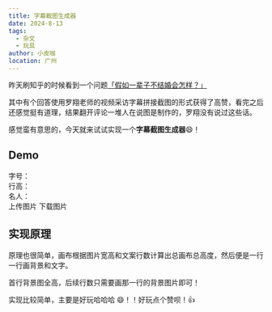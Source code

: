 ```yaml
---
title: 字幕截图生成器
date: 2024-8-13
tags:
  - 杂文
  - 玩具
author: 小皮咖
location: 广州
---
```


昨天刷知乎的时候看到一个问题[「假如一辈子不结婚会怎样？」](https://www.zhihu.com/question/660952558/answer/3565035895)

其中有个回答使用罗翔老师的视频采访字幕拼接截图的形式获得了高赞，看完之后还感觉挺有道理，结果翻开评论一堆人在说图是制作的，罗翔没有说过这些话。

感觉蛮有意思的，今天就来试试实现一个**字幕截图生成器**😄！

<!-- more -->
<tongji/>

## Demo

<el-row style="margin-top: 16px" :gutter="20">
<el-col :span="8">
<div class="flex y-center">
字号：
<el-slider v-model="fontSize" :min="12" :max="60" class="flex1" size="mini" @change="createImage"></el-slider>
</div>
<div class="flex y-center">
行高：
<el-slider v-model="lineHeight" :min="24" :max="120" class="flex1" size="mini" @change="createImage"></el-slider>
</div>
<div class="flex y-center  mb-16">
名人：
<el-select v-model="people" placeholder="请选择名人" size="mini" class="flex1" @change="createImage">
<el-option
  v-for="item in options"
  :key="item.value"
  :label="item.label"
  :value="item.value">
</el-option>
</el-select>
</div>
<el-input
  type="textarea"
  :rows="8"
  :placeholder="placeholder"
  @change="createImage"
  class="mb-16"
  v-model="textarea">
</el-input>
<el-button size="mini" @click="uploadFile">上传图片</el-button>
<el-button size="mini" type="primary" @click="downloadFile">下载图片</el-button>
</el-col>
<el-col :span="16">
<canvas style="width: 420px" id="canvas"></canvas>
</el-col>
</el-row>

## 实现原理

原理也很简单，画布根据图片宽高和文案行数计算出总画布总高度，然后便是一行一行画背景和文字。

首行背景图全高，后续行数只需要画那一行的背景图片即可！

实现比较简单，主要是好玩哈哈哈 😄！！好玩点个赞呗！👍

<comment/>

<script>
  import { downloadImageByUrl, selectSingleFile, getBlobURL } from '../.vuepress/utils/index'
  export default {
    data() {
      return {
        placeholder: '巷子里的猫很自由\n却没有归宿\n围墙里的狗有归宿\n却终身都得低头\n人生这道选择题怎么选都会有遗憾\n人总以为自己没走过的路上开满了鲜花',
        fontSize: 40,
        lineHeight: 80,
        textarea: '',
        options: [
          {value: '/images/郭德纲.jpg', label: '郭德纲'}, 
          {value: '/images/罗永浩.jpg', label: '罗永浩'}, 
          {value: '/images/罗翔.webp', label: '罗翔'}, 
          {value: '/images/马斯克.webp', label: '马斯克'}, 
        ],
        people: '/images/罗翔.webp'
      }
    },
    mounted() {
      this.createImage()
    },
    methods: {
      downloadFile() {
        const canvas = document.getElementById('canvas');
        const url = canvas.toDataURL()
        downloadImageByUrl(url, '小皮咖.png')
      },
      async uploadFile() {
        const file = await selectSingleFile('.png,.jpg,.webp,.jpeg')
        this.people = getBlobURL(file)
        this.createImage()
      },
      createImage() {
        const canvas = document.getElementById('canvas');
        const ctx = canvas.getContext('2d');
        const canvasWidth = 840;
        canvas.width = canvasWidth;
        let image = new Image();
        image.onload = () => {
          const scaleFactor = canvasWidth / image.width;
          const scaledHeight = image.height * scaleFactor;
          const lineHeight = this.lineHeight
          const fontSize = this.fontSize
          const imageLineHeight = lineHeight / scaleFactor;
          const value = this.textarea || this.placeholder;
          const lines = value.split('\n');
          canvas.width = canvasWidth;
          canvas.height = scaledHeight;
          if (lines.length > 1) {
              canvas.height += (lines.length - 1) * lineHeight;
          }
          ctx.drawImage(image, 0, 0, canvas.width, scaledHeight);
          ctx.font = fontSize+'px Arial';
          ctx.fillStyle = 'white';
          ctx.textAlign = 'center';
          ctx.shadowColor = 'black';
          ctx.shadowBlur = 5;
          ctx.shadowOffsetX = 2;
          ctx.shadowOffsetY = 2;
          for (let i = 0; i < lines.length; i++) {
              if (i > 0) {
                  const sx = 0, sy = image.height - imageLineHeight, sw = image.width, sh = imageLineHeight;
                  const dx = 0, dy = scaledHeight + (i-1)*lineHeight, dw = canvas.width, dh = lineHeight;
                  ctx.drawImage(image, sx, sy, sw, sh, dx, dy, dw, dh);
              }
              const y = scaledHeight + i * lineHeight - (lineHeight - fontSize) / 2;
              ctx.fillText(lines[i], canvas.width / 2, y);
          }
          ctx.font = '24px Arial';
          ctx.fillStyle = '#cccccc';
          ctx.textAlign = 'right';
          ctx.shadowColor = 'black';
          ctx.shadowBlur = 2;
          ctx.shadowOffsetX = 1;
          ctx.shadowOffsetY = 1;
          ctx.fillText('@小皮咖', canvas.width - 20, 40);
        }
        image.src = this.people
      }
    }
  }
</script>

